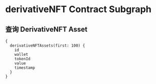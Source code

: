 # derivativeNFT Contract Subgraph


## 查询 DerivativeNFT Asset
```
{
  derivativeNFTAssets(first: 100) {
    id
    wallet
    tokenId
    value
    timestamp
  }
}
```